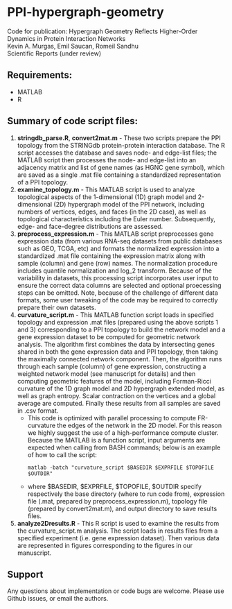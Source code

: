 # PPI-hypergraph-geometry
Code for publication:
Hypergraph Geometry Reflects Higher-Order Dynamics in Protein Interaction Networks\
Kevin A. Murgas, Emil Saucan, Romeil Sandhu\
Scientific Reports (under review)

## Requirements:
- MATLAB
- R

## Summary of code script files:
1. **stringdb_parse.R**, **convert2mat.m** - These two scripts prepare the PPI topology from the STRINGdb protein-protein interaction database. The R script accesses the database and saves node- and edge-list files; the MATLAB script then processes the node- and edge-list into an adjacency matrix and list of gene names (as HGNC gene symbol), which are saved as a single .mat file containing a standardized representation of a PPI topology.
2. **examine_topology.m** - This MATLAB script is used to analyze topological aspects of the 1-dimensional (1D) graph model and 2-dimensional (2D) hypergraph model of the PPI network, including numbers of vertices, edges, and faces (in the 2D case), as well as topological characteristics including the Euler number. Subsequently, edge- and face-degree distributions are assessed.
3. **preprocess_expression.m** - This MATLAB script preprocesses gene expression data (from various RNA-seq datasets from public databases such as GEO, TCGA, etc) and formats the normalized expression into a standardized .mat file containing the expression matrix along with sample (column) and gene (row) names. The normalization procedure includes quantile normalization and log_2 transform. Because of the variability in datasets, this processing script incorporates user input to ensure the correct data columns are selected and optional proecessing steps can be omitted. Note, because of the challenge of different data formats, some user tweaking of the code may be required to correctly prepare their own datasets.
4. **curvature_script.m** - This MATLAB function script loads in specified topology and expression .mat files (prepared using the above scripts 1 and 3) corresponding to a PPI topology to build the network model and a gene expression dataset to be computed for geometric network analysis. The algorithm first combines the data by intersecting genes shared in both the gene expression data and PPI topology, then taking the maximally connected network component. Then, the algorithm runs through each sample (column) of gene expression, constructing a weighted network model (see manuscript for details) and then computing geometric features of the model, including Forman-Ricci curvature of the 1D graph model and 2D hypergraph extended model, as well as graph entropy. Scalar contraction on the vertices and a global average are computed. Finally these results from all samples are saved in .csv format.
   * This code is optimized with parallel processing to compute FR-curvature the edges of the network in the 2D model. For this reason we highly suggest the use of a high-performance compute cluster. Because the MATLAB is a function script, input arguments are expected when calling from BASH commands; below is an example of how to call the script:
      ```console
      matlab -batch "curvature_script $BASEDIR $EXPRFILE $TOPOFILE $OUTDIR"
      ```
   * where $BASEDIR, $EXPRFILE, $TOPOFILE, $OUTDIR specify respectively the base directory (where to run code from), expression file (.mat, prepared by preprocess_expression.m), topology file (prepared by convert2mat.m), and output directory to save results files.
5. **analyze2Dresults.R** - This R script is used to examine the results from the curvature_script.m analysis. The script loads in results files from a specified experiment (i.e. gene expression dataset). Then various data are represented in figures corresponding to the figures in our manuscript.

## Support
Any questions about implementation or code bugs are welcome. Please use Github issues, or email the authors.
